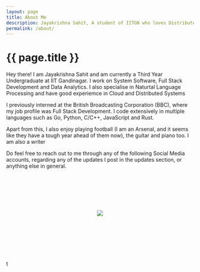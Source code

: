 ```yaml
---
layout: page
title: About Me
description: Jayakrishna Sahit, A student of IITGN who loves Distributed Systems, Data Analytics and Open Source
permalink: /about/
---
```



<div class="row row-about-page">
<div class="col-lg-8  col-lg-offset-2 col-md-8 col-md-offset-2 col-sm-8  col-sm-offset-2 about-page">
<h1 class="page-title">{{ page.title }}</h1>

<p class="about-content">Hey there! I am Jayakrishna Sahit and am currently a Third Year Undergraduate at IIT Gandinagar. I work on System Software, Full Stack Development and Data Analytics. I also specialise in Naturtal Language Processing and have good experiemce in Cloud and Distributed Systems</p>

<p class="about-content">I previously interned at the British Broadcasting Corporation (BBC), where my job profile was Full Stack Development. I code extensively in multiple languages such as Go, Python, C/C++, JavaScript and Rust.</p>

<p class="about-content">Apart from this, I also enjoy playing football (I am an Arsenal, and it seems like they have a tough year ahead of them now), the guitar and piano too. I am also a writer</p>

<p class="about-content">Do feel free to reach out to me through any of the following Social Media accounts, regarding any of the updates I post in the updates section, or anything else in general.</p>


<br><br><br>
</div>
</div>
<div class="row">
<div align="center">
<p>
<a href="mailto:sahitjayakrishna8@gmail.com"><i class="fa fa-envelope-o fa-fw" aria-hidden="true" style="font-size:40px;color:#2980b9"></i></a>
&nbsp; &nbsp; &nbsp;
<a href="https://github.com/sahitpj"><i class="fa fa-github" aria-hidden="true" style="font-size:40px;color:#2980b9"></i></a>
&nbsp; &nbsp; &nbsp;
<a href="https://twitter.com/sahitpj"><i class="fa fa-twitter" aria-hidden="true" style="font-size:40px;color:#2980b9"></i></a>
&nbsp; &nbsp; &nbsp;
<a href="https://www.linkedin.com/in/jayakrishna-sahit-81b485129/"><i class="fa fa-linkedin" aria-hidden="true" style="font-size:40px;color:#2980b9"></i></a>
</p>
</div>
</div>


<div class="row">
<div align="center">
<img src="{{ site.baseurl }}/assets/sahit2.jpg" class="about-image">
</div>
</div>
<br><br><br><br><br><br><br>
t